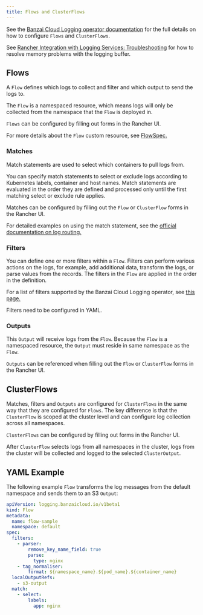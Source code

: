 ```yaml
---
title: Flows and ClusterFlows
---
```


See the [Banzai Cloud Logging operator documentation](https://banzaicloud.com/docs/one-eye/logging-operator/configuration/flow/) for the full details on how to configure  `Flows` and `ClusterFlows`.

See [Rancher Integration with Logging Services: Troubleshooting](../../../pages-for-subheaders/logging.md#The-Logging-Buffer-Overloads-Pods) for how to resolve memory problems with the logging buffer.

## Flows

A `Flow` defines which logs to collect and filter and which output to send the logs to.

The `Flow` is a namespaced resource, which means logs will only be collected from the namespace that the `Flow` is deployed in.

`Flows` can be configured by filling out forms in the Rancher UI.

For more details about the `Flow` custom resource, see [FlowSpec.](https://banzaicloud.com/docs/one-eye/logging-operator/configuration/crds/v1beta1/flow_types/)

### Matches

Match statements are used to select which containers to pull logs from.

You can specify match statements to select or exclude logs according to Kubernetes labels, container and host names. Match statements are evaluated in the order they are defined and processed only until the first matching select or exclude rule applies.

Matches can be configured by filling out the `Flow` or `ClusterFlow` forms in the Rancher UI.

For detailed examples on using the match statement, see the [official documentation on log routing.](https://banzaicloud.com/docs/one-eye/logging-operator/configuration/log-routing/)

### Filters

You can define one or more filters within a `Flow`. Filters can perform various actions on the logs, for example, add additional data, transform the logs, or parse values from the records. The filters in the `Flow` are applied in the order in the definition.

For a list of filters supported by the Banzai Cloud Logging operator, see [this page.](https://banzaicloud.com/docs/one-eye/logging-operator/configuration/plugins/filters/)

Filters need to be configured in YAML.

### Outputs

This `Output` will receive logs from the `Flow`. Because the `Flow` is a namespaced resource, the `Output` must reside in same namespace as the `Flow`.

`Outputs` can be referenced when filling out the `Flow` or `ClusterFlow` forms in the Rancher UI.

## ClusterFlows

Matches, filters and `Outputs` are configured for `ClusterFlows` in the same way that they are configured for `Flows`. The key difference is that the `ClusterFlow` is scoped at the cluster level and can configure log collection across all namespaces.

`ClusterFlows` can be configured by filling out forms in the Rancher UI.

After `ClusterFlow` selects logs from all namespaces in the cluster, logs from the cluster will be collected and logged to the selected `ClusterOutput`.

## YAML Example

The following example `Flow` transforms the log messages from the default namespace and sends them to an S3 `Output`:

```yaml
apiVersion: logging.banzaicloud.io/v1beta1
kind: Flow
metadata:
  name: flow-sample
  namespace: default
spec:
  filters:
    - parser:
        remove_key_name_field: true
        parse:
          type: nginx
    - tag_normaliser:
        format: ${namespace_name}.${pod_name}.${container_name}
  localOutputRefs:
    - s3-output
  match:
    - select:
        labels:
          app: nginx
```
